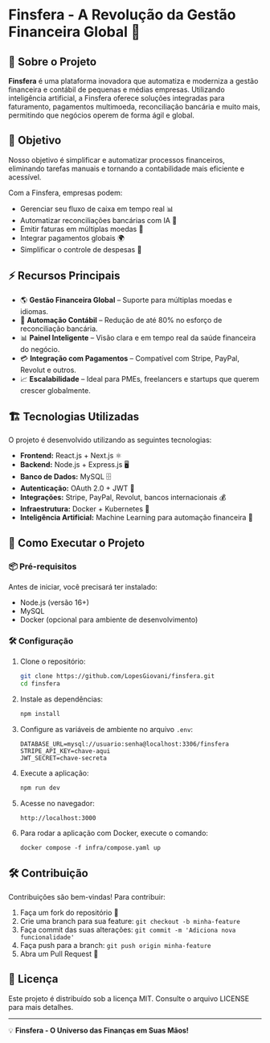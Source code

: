 # Finsfera - A Revolução da Gestão Financeira Global 🚀

## 📌 Sobre o Projeto

**Finsfera** é uma plataforma inovadora que automatiza e moderniza a gestão financeira e contábil de pequenas e médias empresas. Utilizando inteligência artificial, a Finsfera oferece soluções integradas para faturamento, pagamentos multimoeda, reconciliação bancária e muito mais, permitindo que negócios operem de forma ágil e global.

## 🎯 Objetivo

Nosso objetivo é simplificar e automatizar processos financeiros, eliminando tarefas manuais e tornando a contabilidade mais eficiente e acessível.

Com a Finsfera, empresas podem:

- Gerenciar seu fluxo de caixa em tempo real 📊
- Automatizar reconciliações bancárias com IA 🤖
- Emitir faturas em múltiplas moedas 💱
- Integrar pagamentos globais 🌍
- Simplificar o controle de despesas 📑

## ⚡ Recursos Principais

- 🌎 **Gestão Financeira Global** – Suporte para múltiplas moedas e idiomas.
- 🔄 **Automação Contábil** – Redução de até 80% no esforço de reconciliação bancária.
- 📊 **Painel Inteligente** – Visão clara e em tempo real da saúde financeira do negócio.
- 💳 **Integração com Pagamentos** – Compatível com Stripe, PayPal, Revolut e outros.
- 📈 **Escalabilidade** – Ideal para PMEs, freelancers e startups que querem crescer globalmente.

## 🏗 Tecnologias Utilizadas

O projeto é desenvolvido utilizando as seguintes tecnologias:

- **Frontend:** React.js + Next.js ⚛️
- **Backend:** Node.js + Express.js 🖥️
- **Banco de Dados:** MySQL 🗄️
- **Autenticação:** OAuth 2.0 + JWT 🔑
- **Integrações:** Stripe, PayPal, Revolut, bancos internacionais 💰
- **Infraestrutura:** Docker + Kubernetes 🐳
- **Inteligência Artificial:** Machine Learning para automação financeira 🤖

## 🚀 Como Executar o Projeto

### 📦 Pré-requisitos

Antes de iniciar, você precisará ter instalado:

- Node.js (versão 16+)
- MySQL
- Docker (opcional para ambiente de desenvolvimento)

### 🛠️ Configuração

1. Clone o repositório:
   ```bash
   git clone https://github.com/LopesGiovani/finsfera.git
   cd finsfera
   ```
2. Instale as dependências:
   ```bash
   npm install
   ```
3. Configure as variáveis de ambiente no arquivo `.env`:
   ```env
   DATABASE_URL=mysql://usuario:senha@localhost:3306/finsfera
   STRIPE_API_KEY=chave-aqui
   JWT_SECRET=chave-secreta
   ```
4. Execute a aplicação:
   ```bash
   npm run dev
   ```
5. Acesse no navegador:
   ```
   http://localhost:3000
   ```
6. Para rodar a aplicação com Docker, execute o comando:
   ```
   docker compose -f infra/compose.yaml up
   ```

## 🛠️ Contribuição

Contribuições são bem-vindas! Para contribuir:

1. Faça um fork do repositório 🍴
2. Crie uma branch para sua feature: `git checkout -b minha-feature`
3. Faça commit das suas alterações: `git commit -m 'Adiciona nova funcionalidade'`
4. Faça push para a branch: `git push origin minha-feature`
5. Abra um Pull Request 🚀

## 📄 Licença

Este projeto é distribuído sob a licença MIT. Consulte o arquivo LICENSE para mais detalhes.

---

💡 **Finsfera - O Universo das Finanças em Suas Mãos!**
